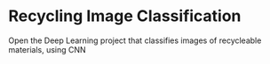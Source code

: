 # Recycling Image Classification
 Open the
 Deep Learning project that classifies images of recycleable materials, using CNN
